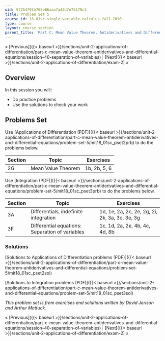 ```yaml
---
uid: 97254795b765e86aaa7a43d7e75579c3
title: Problem Set 5
course_id: 18-01sc-single-variable-calculus-fall-2010
type: course
layout: course_section
parent_title: 'Part C: Mean Value Theorem, Antiderivatives and Differential Equations'
---
```


« [Previous]({{< baseurl >}}/sections/unit-2-applications-of-differentiation/part-c-mean-value-theorem-antiderivatives-and-differential-equations/session-40-separation-of-variables) | [Next]({{< baseurl >}}/sections/unit-2-applications-of-differentiation/exam-2) »

Overview
--------

In this session you will:

*   Do practice problems
*   Use the solutions to check your work

Problems Set
------------

Use [Applications of Differentiation (PDF)]({{< baseurl >}}/sections/unit-2-applications-of-differentiation/part-c-mean-value-theorem-antiderivatives-and-differential-equations/problem-set-5/mit18_01sc_pset2prb) to do the problems below.

| Section | Topic | Exercises |
| --- | --- | --- |
| 2G | Mean Value Theorem | 1b, 2b, 5, 6 

Use [Integration (PDF)]({{< baseurl >}}/sections/unit-2-applications-of-differentiation/part-c-mean-value-theorem-antiderivatives-and-differential-equations/problem-set-5/mit18_01sc_pset3prb) to do the problems below.

| Section | Topic | Exercises |
| --- | --- | --- |
| 3A | Differentials, indefinite integration | 1d, 1e, 2a, 2c, 2e, 2g, 2i, 2k, 3a, 3c, 3e, 3g |
| 3F | Differential equations: Separation of variables | 1c, 1d, 2a, 2e, 4b, 4c, 4d, 8b 

### Solutions

[Solutions to Applications of Differentiation problems (PDF)]({{< baseurl >}}/sections/unit-2-applications-of-differentiation/part-c-mean-value-theorem-antiderivatives-and-differential-equations/problem-set-5/mit18_01sc_pset2sol)

[Solutions to Integration problems (PDF)]({{< baseurl >}}/sections/unit-2-applications-of-differentiation/part-c-mean-value-theorem-antiderivatives-and-differential-equations/problem-set-5/mit18_01sc_pset3sol)

_This problem set is from exercises and solutions written by David Jerison and Arthur Mattuck._

« [Previous]({{< baseurl >}}/sections/unit-2-applications-of-differentiation/part-c-mean-value-theorem-antiderivatives-and-differential-equations/session-40-separation-of-variables) | [Next]({{< baseurl >}}/sections/unit-2-applications-of-differentiation/exam-2) »